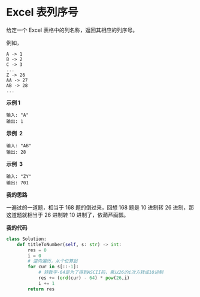# Excel 表列序号

给定一个 Excel 表格中的列名称，返回其相应的列序号。

例如，

    A -> 1
    B -> 2
    C -> 3
    ...
    Z -> 26
    AA -> 27
    AB -> 28
    ...

**示例 1**

```
输入: "A"
输出: 1
```

**示例  2**

```
输入: "AB"
输出: 28
```

**示例  3**

```
输入: "ZY"
输出: 701
```

**我的思路**

一遍过的一道题，相当于 168 题的倒过来，回想 168 题是 10 进制转 26 进制，那这道题就相当于 26 进制转 10 进制了，依葫芦画瓢。

**我的代码**

```python
class Solution:
    def titleToNumber(self, s: str) -> int:
        res = 0
        i = 0
        # 逆向遍历，从个位算起
        for cur in s[::-1]:
            # 转数字-64是为了得到ASCII码，乘以26的i次方转成10进制
            res += (ord(cur) - 64) * pow(26,i)
            i += 1
        return res
```
